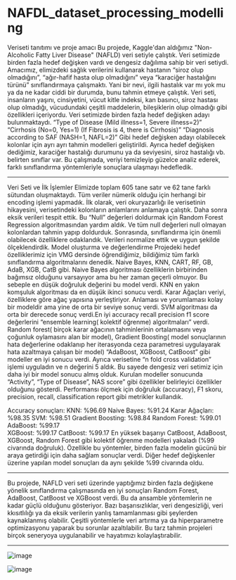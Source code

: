 # NAFDL_dataset_processing_modelling

Veriseti tanıtımı ve proje amacı
Bu projede, Kaggle'dan aldığımız "Non-Alcoholic Fatty Liver Disease" (NAFLD) veri setiyle çalıştık. Veri setimizde birden fazla hedef değişken vardı ve dengesiz dağılıma sahip bir veri setiydi. Amacımız, elimizdeki sağlık verilerini kullanarak hastanın “siroz olup olmadığını”, “ağır-hafif hasta olup olmadığını” veya “karaciğer hastalığını türünü” sınıflandırmaya çalışmaktı. Yani bir nevi, ilgili hastalık var mı yok mu ya da ne kadar ciddi bir durumda, bunu tahmin etmeye çalıştık. 
Veri seti, insanların yaşını, cinsiyetini, vücut kitle indeksi, kan basıncı, siroz hastası olup olmadığı, vücudundaki çeşitli maddelerin, bileşiklerin olup olmadığı gibi özellikleri içeriyordu. 
Veri setimizde birden fazla hedef değişken adayı bulunmaktaydı. 
“Type of Disease (Mild illness=1, Severe illness=2)”
“Cirrhosis (No=0, Yes=1) (If Fibrosis is 4, there is Cirrhosis)”
“Diagnosis according to SAF (NASH=1, NAFL=2)”
Gibi hedef değişken adayı olabilecek kolonlar için ayrı ayrı tahmin modelleri geliştirildi.
Ayrıca hedef değişken dediğimiz, karaciğer hastalığı durumunu ya da seviyesini, siroz hastalığı vb. belirten sınıflar var. Bu çalışmada, veriyi temizleyip güzelce analiz ederek, farklı sınıflandırma yöntemleriyle sonuçlara ulaşmayı hedefledik.
________________________________________
Veri Seti ve İlk İşlemler
Elimizde toplam 605 tane satır ve 62 tane farklı sütundan oluşmaktaydı. Tüm veriler nümerik olduğu için herhangi bir encoding işlemi yapmadık. 
İlk olarak, veri okuryazarlığı ile verisetinin hikayesini, verisetindeki kolonların anlamlarını anlamaya çalıştık.
Daha sonra eksik verileri tespit ettik. Bu “Null” değerleri doldurmak için Random Forest Regression algoritmasından yardım aldık. Ve tüm null değerleri null olmayan kolonlardan tahmin yapıp doldurduk.
Sonrasında, sınıflandırma için önemli olabilecek özelliklere odaklandık. Verileri normalize ettik ve uygun şekilde ölçeklendirdik. 
Model oluşturma ve değerlendirme
Projedeki hedef özelliklerimiz için VMG dersinde öğrendiğimiz, bildiğimiz tüm farklı sınıflandırma algoritmalarını denedik. Naive Bayes, KNN, CART, RF, GB, AdaB, XGB, CatB gibi.
Naive Bayes algoritması özelliklerin birbirinden bağımsız olduğunu varsayıyor ama bu her zaman geçerli olmuyor. Bu sebeple en düşük doğruluk değerini bu model verdi. KNN en yakın komşuluk algoritması da en düşük ikinci sonucu verdi. Karar Ağaçları veriyi, özelliklere göre ağaç yapısına yerleştiriyor. Anlaması ve yorumlaması kolay bir modeldir ama yine de orta bir seviye sonuç verdi. SVM algoritması da orta bir derecede sonuç verdi.En iyi accuracy recall precision f1 score değerlerini “ensemble learning( kolektif öğrenme) algoritmaları” verdi. Random forest( birçok karar ağacının tahminlerinin ortalamasını veya çoğunluk oylamasını alan bir model), Gradient Boosting( model sonuçlarının hata değerlerine odaklanıp her iterasyonda ceza parametresi uygulayarak hata azaltmaya çalışan bir model) “AdaBoost, XGBoost, CatBoost” gibi modeller en iyi sonucu verdi.
Ayrıca verisetine “n fold cross validation” işlemi uyguladın ve n değerini 5 aldık. Bu sayede dengesiz veri setimiz için daha iyi bir model sonucu almış olduk.
Kurulan modeller sonucunda “Activity”, “Type of Disease”, NAS score” gibi özellikler belirleyici özellikler olduğunu gösterdi.
Performansı ölçmek için doğruluk (accuracy), F1 skoru, precision, recall, classification report gibi metrikler kullandık.

Accuracy sonuçları:
KNN: %96.69				 Naive Bayes: %91.24
Karar Ağaçları: %98.35	                SVM: %98.51         Gradient Boosting: %98.84 	         Random Forest: %99.01                     AdaBoost: %99.17		
XGBoost: %99.17 		               CatBoost: %99.17 
En yüksek başarıyı CatBoost, AdaBoost, XGBoost, Random Forest gibi kolektif öğrenme modelleri yakaladı (%99 civarında doğruluk). Özellikle bu yöntemler, birden fazla modelin gücünü bir araya getirdiği için daha sağlam sonuçlar verdi.
Diğer hedef değişkenler üzerine yapılan model sonuçları da aynı şekilde %99 civarında oldu.

________________________________________

Bu projede, NAFLD veri seti üzerinde yaptığımız birden fazla değişkene yönelik sınıflandırma çalışmasında en iyi sonuçları Random Forest, AdaBoost, CatBoost ve XGBoost verdi. Bu da ansamble yöntemlerin ne kadar güçlü olduğunu gösteriyor.
Bazı başarısızlıklar, veri dengesizliği, veri kkısıtlılığı ya da eksik verilerin yanlış tamamlanması gibi şeylerden kaynaklanmış olabilir. Çeşitli yöntemlerle veri artırma ya da hiperparametre optimizasyonu yaparak bu sorunlar azaltılabilir.
Bu tarz tahmin projeleri birçok seneryoya uygulanabilir ve hayatımızı kolaylaştırabilir. 
________________________________________

![image](https://github.com/user-attachments/assets/0e7bab58-ea2e-477d-b7be-84df6d3b8099)

![image](https://github.com/user-attachments/assets/1d5fc331-02d3-4f24-986a-732e7f5de7e0)





 


